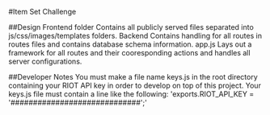 #Item Set Challenge

##Design
Frontend folder
  Contains all publicly served files separated into js/css/images/templates folders.
Backend
  Contains handling for all routes in routes files and contains database schema information.
app.js
  Lays out a framework for all routes and their cooresponding actions and handles all server configurations.

##Developer Notes
You must make a file name keys.js in the root directory containing your RIOT API key in order to develop on top of this project.
Your keys.js file must contain a line like the following: 'exports.RIOT_API_KEY = '#############################';'
